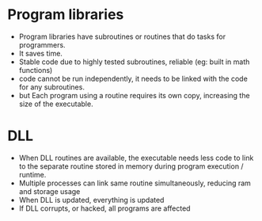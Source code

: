 # Program libraries

- Program libraries have subroutines or routines that do tasks for programmers. 
- It saves time.
- Stable code due to highly tested subroutines, reliable (eg: built in math functions)
- code cannot be run independently, it needs to be linked with the code for any subroutines. 
- but Each program using a routine requires its own copy, increasing the size of the executable.

# DLL

- When DLL routines are available, the executable needs less code to link to the separate routine stored in memory during program execution / runtime.
- Multiple processes can link same routine simultaneously, reducing ram and storage usage
- When DLL is updated, everything is updated
- If DLL corrupts, or hacked, all programs are affected

